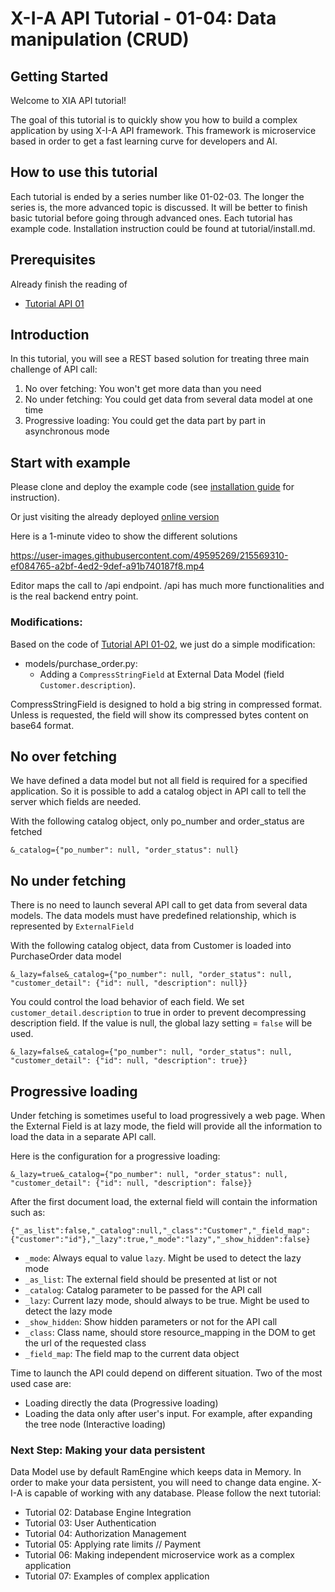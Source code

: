# X-I-A API Tutorial - 01-04: Data manipulation (CRUD)
## Getting Started

Welcome to XIA API tutorial!

The goal of this tutorial is to quickly show you how to build a complex application by using X-I-A API framework. 
This framework is microservice based in order to get a fast learning curve for developers and AI.

## How to use this tutorial

Each tutorial is ended by a series number like 01-02-03. The longer the series is, the more advanced topic is discussed.
It will be better to finish basic tutorial before going through advanced ones. Each tutorial has example code. 
Installation instruction could be found at tutorial/install.md.

## Prerequisites

Already finish the reading of
* [Tutorial API 01](https://github.com/X-I-A/xia-tutorial-api-01)


## Introduction

In this tutorial, you will see a REST based solution for treating three main challenge of API call:
1. No over fetching: You won't get more data than you need
2. No under fetching: You could get data from several data model at one time
3. Progressive loading: You could get the data part by part in asynchronous mode

## Start with example

Please clone and deploy the example code (see [installation guide](tutorial/install.md) for instruction).

Or just visiting the already deployed [online version](https://xia-tutorial-api-01-03-srspyyjtqa-ew.a.run.app/order)

Here is a 1-minute video to show the different solutions

https://user-images.githubusercontent.com/49595269/215569310-ef084765-a2bf-4ed2-9def-a91b740187f8.mp4

Editor maps the call to /api endpoint. /api has much more functionalities and is the real backend entry point.

### Modifications:

Based on the code of [Tutorial API 01-02](https://github.com/X-I-A/xia-tutorial-api-01-02), 
we just do a simple modification:
* models/purchase_order.py:
    * Adding a `CompressStringField` at External Data Model (field `Customer.description`).

CompressStringField is designed to hold a big string in compressed format. Unless is requested, the field will show
its compressed bytes content on base64 format.

## No over fetching

We have defined a data model but not all field is required for a specified application. So it is possible to add a 
catalog object in API call to tell the server which fields are needed.

With the following catalog object, only po_number and order_status are fetched
```
&_catalog={"po_number": null, "order_status": null}
```

## No under fetching

There is no need to launch several API call to get data from several data models. 
The data models must have predefined relationship, which is represented by `ExternalField`

With the following catalog object, data from Customer is loaded into PurchaseOrder data model
```
&_lazy=false&_catalog={"po_number": null, "order_status": null, "customer_detail": {"id": null, "description": null}}
```

You could control the load behavior of each field. We set `customer_detail.description` to true in order to prevent 
decompressing description field. If the value is null, the global lazy setting = `false` will be used.
```
&_lazy=false&_catalog={"po_number": null, "order_status": null, "customer_detail": {"id": null, "description": true}}
```

## Progressive loading

Under fetching is sometimes useful to load progressively a web page. When the External Field is at lazy mode,
the field will provide all the information to load the data in a separate API call. 

Here is the configuration for a progressive loading:
```
&_lazy=true&_catalog={"po_number": null, "order_status": null, "customer_detail": {"id": null, "description": false}}
```

After the first document load, the external field will contain the information such as:
```
{"_as_list":false,"_catalog":null,"_class":"Customer","_field_map":{"customer":"id"},"_lazy":true,"_mode":"lazy","_show_hidden":false}
```
* `_mode`: Always equal to value `lazy`. Might be used to detect the lazy mode 
* `_as_list`: The external field should be presented at list or not
* `_catalog`: Catalog parameter to be passed for the API call
* `_lazy`: Current lazy mode, should always to be true. Might be used to detect the lazy mode
* `_show_hidden`: Show hidden parameters or not for the API call
* `_class`: Class name, should store resource_mapping in the DOM to get the url of the requested class
* `_field_map`: The field map to the current data object

Time to launch the API could depend on different situation. Two of the most used case are:
* Loading directly the data (Progressive loading)
* Loading the data only after user's input. For example, after expanding the tree node (Interactive loading)


### Next Step: Making your data persistent

Data Model use by default RamEngine which keeps data in Memory. 
In order to make your data persistent, you will need to change data engine. 
X-I-A is capable of working with any database. Please follow the next tutorial:
* Tutorial 02: Database Engine Integration
* Tutorial 03: User Authentication
* Tutorial 04: Authorization Management
* Tutorial 05: Applying rate limits // Payment
* Tutorial 06: Making independent microservice work as a complex application 
* Tutorial 07: Examples of complex application
